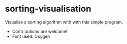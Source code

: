 # sorting-visualisation
Visualise a sorting algorithm with with this simple program.
+ Contributions are welcome!
+ Font used: Oxygen

